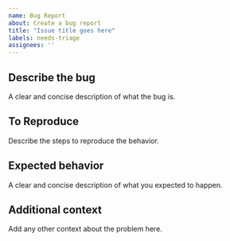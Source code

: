 ```yaml
---
name: Bug Report
about: Create a bug report
title: "Issue title goes here"
labels: needs-triage
assignees: ''
---
```


## Describe the bug

A clear and concise description of what the bug is.

## To Reproduce

Describe the steps to reproduce the behavior.

## Expected behavior

A clear and concise description of what you expected to happen.

## Additional context

Add any other context about the problem here.